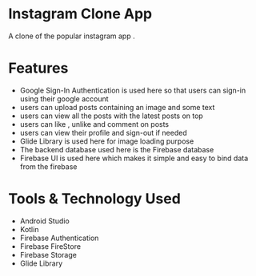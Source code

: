 # Instagram Clone App

A clone of the popular instagram app .

# Features

- Google Sign-In Authentication is used here so that users can sign-in using their google account
- users can upload posts containing an image and some text
- users can view all the posts with the latest posts on top 
- users can like , unlike and comment on posts 
- users can view their profile and sign-out if needed
- Glide Library is used here for image loading purpose
- The backend database used here is the Firebase database
- Firebase UI is used here which makes it simple and easy to bind data from the firebase

# Tools & Technology Used

- Android Studio
- Kotlin
- Firebase Authentication
- Firebase FireStore
- Firebase Storage
- Glide Library
